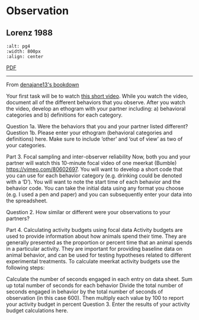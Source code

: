# Observation

## Lorenz 1988 

```{image} ../observation-and-analysis/Lorenz_1988/Lorenz_1988_Page_004.png
:alt: pg4
:width: 800px
:align: center
```


<a href="https://drive.google.com/file/d/12rJaGxQjkovlIAYCxjHb4Br0kEClEBrX/view?usp=sharing" target="_blank" rel="noopener noreferrer">PDF</a>


<hr> 

From [denajane13's bookdown](https://bookdown.org/denajane13/BIONB_2210_Summer_2021/field-lab-2-ethograms-and-activity-budgets.html#part-1.-build-an-ethogram-from-meerkat-observations)

Your first task will be to watch [this short video](https://vimeo.com/80600819). While you watch the video, document all of the different behaviors that you observe. After you watch the video, develop an ethogram with your partner including: a) behavioral categories and b) definitions for each category.

Question 1a. Were the behaviors that you and your partner listed different? Question 1b. Please enter your ethogram (behavioral categories and definitions) here. Make sure to include ‘other’ and ‘out of view’ as two of your categories.

Part 3. Focal sampling and inter-observer reliability
Now, both you and your partner will watch this 10-minute focal video of one meerkat (Bumble) https://vimeo.com/80602697. You will want to develop a short code that you can use for each behavior category (e.g. drinking could be denoted with a ‘D’). You will want to note the start time of each behavior and the behavior code. You can take the initial data using any format you choose (e.g. I used a pen and paper) and you can subsequently enter your data into the spreadsheet.

Question 2. How similar or different were your observations to your partners?

Part 4. Calculating activity budgets using focal data
Activity budgets are used to provide information about how animals spend their time. They are generally presented as the proportion or percent time that an animal spends in a particular activity. They are important for providing baseline data on animal behavior, and can be used for testing hypotheses related to different experimental treatments. To calculate meerkat activity budgets use the following steps:

Calculate the number of seconds engaged in each entry on data sheet.
Sum up total number of seconds for each behavior
Divide the total number of seconds engaged in behavior by the total number of seconds of observation (in this case 600).
Then multiply each value by 100 to report your activity budget in percent
Question 3. Enter the results of your activity budget calculations here.


